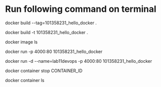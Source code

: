 
# Run following command on terminal

docker build --tag=101358231_hello_docker .

docker build -t 101358231_hello_docker .

docker image ls

docker run -p 4000:80 101358231_hello_docker

 docker run -d --name=lab11devops -p 4000:80 101358231_hello_docker

docker container stop CONTAINER_ID

docker container ls